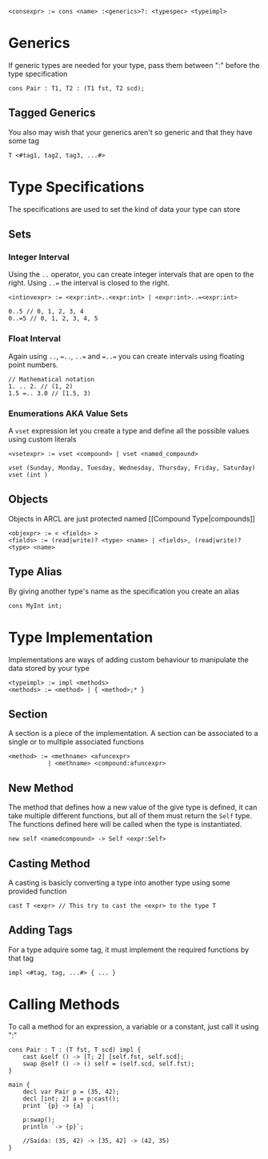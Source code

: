 ```
<consexpr> := cons <name> :<generics>?: <typespec> <typeimpl>
```
# Generics
If generic types are needed for your type, pass them between ":" before the type specification

```
cons Pair : T1, T2 : (T1 fst, T2 scd);
```
## Tagged Generics
You also may wish that your generics aren't so generic and that they have some tag
```
T <#tag1, tag2, tag3, ...#>
```
# Type Specifications
The specifications are used to set the kind of data your type can store
## Sets
### Integer Interval
Using the ``..`` operator, you can create integer intervals that are open to the right. Using ``..=`` the interval is closed to the right.
```
<intinvexpr> := <expr:int>..<expr:int> | <expr:int>..=<expr:int>
```
```
0..5 // 0, 1, 2, 3, 4
0..=5 // 0, 1, 2, 3, 4, 5
```
### Float Interval
Again using ``..``, ``=..``, ``..=`` and ``=..=`` you can create intervals using floating point numbers.
```
// Mathematical notation
1. .. 2. // (1, 2)
1.5 =.. 3.0 // [1.5, 3)

```
### Enumerations AKA Value Sets
A ``vset`` expression let you create a type and define all the possible values using custom literals
```
<vsetexpr> := vset <compound> | vset <named_compound>
```
```
vset (Sunday, Monday, Tuesday, Wednesday, Thursday, Friday, Saturday)
vset (int )
```
## Objects
Objects in ARCL are just protected named [[Compound Type|compounds]]
```
<objexpr> := < <fields> >
<fields> := (read|write)? <type> <name> | <fields>, (read|write)? <type> <name>
```
## Type Alias
By giving another type's name as the specification you create an alias
```
cons MyInt int;
```
# Type Implementation
Implementations are ways of adding custom behaviour to manipulate the data stored by your type
```
<typeimpl> := impl <methods>
<methods> := <method> | { <method>;* }
```
## Section
A section is a piece of the implementation. A section can be associated to a single or to multiple associated functions
```
<method> := <methname> <afuncexpr>
		   | <methname> <compound:afuncexpr>
```
## New Method
The method that defines how a new value of the give type is defined, it can take multiple different functions, but all of them must return the ``Self`` type. The functions defined here will be called when the type is instantiated.
```
new self <namedcompound> -> Self <expr:Self>
```

## Casting Method
A casting is basicly converting a type into another type using some provided function
```
cast T <expr> // This try to cast the <expr> to the type T
```
## Adding Tags
For a type adquire some tag, it must implement the required functions by that tag
```
impl <#tag, tag, ...#> { ... }
```
# Calling Methods
To call a method for an expression, a variable or a constant, just call it using ":"
```
cons Pair : T : (T fst, T scd) impl {
	cast &self () -> [T; 2] [self.fst, self.scd];
	swap @self () -> () self = (self.scd, self.fst);
}

main {
	decl var Pair p = (35, 42);
	decl [int; 2] a = p:cast();
	print `{p} -> {a} `;
	
	p:swap();
	println `-> {p}`;
	 
	//Saída: (35, 42) -> [35, 42] -> (42, 35)
}
```